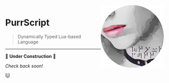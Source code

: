 <img src="Resources/Images/MrowrPurr%20-%20Circle%20-%20200.png" align=right>

# PurrScript

> Dynamically Typed Lua-based Language

---

🚧 **Under Construction** 🚧

_Check back soon!_

😽

